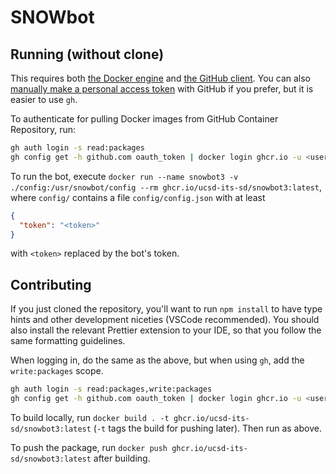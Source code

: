 # SNOWbot

## Running (without clone)

This requires both [the Docker engine](https://www.docker.com/products/docker-desktop/) and [the GitHub client](https://cli.github.com/).
You can also [manually make a personal access token](https://docs.github.com/en/packages/working-with-a-github-packages-registry/working-with-the-container-registry#authenticating-to-the-container-registry) with GitHub if you prefer, but it is easier to use `gh`.

To authenticate for pulling Docker images from GitHub Container Repository, run:

```sh
gh auth login -s read:packages
gh config get -h github.com oauth_token | docker login ghcr.io -u <username> --password-stdin
```

To run the bot, execute `docker run --name snowbot3 -v ./config:/usr/snowbot/config --rm ghcr.io/ucsd-its-sd/snowbot3:latest`, where `config/` contains a file `config/config.json` with at least

```json
{
  "token": "<token>"
}
```

with `<token>` replaced by the bot's token.

## Contributing

If you just cloned the repository, you'll want to run `npm install` to have type hints and other development niceties (VSCode recommended). You should also install the relevant Prettier extension to your IDE, so that you follow the same formatting guidelines.

When logging in, do the same as the above, but when using `gh`, add the `write:packages` scope.

```sh
gh auth login -s read:packages,write:packages
gh config get -h github.com oauth_token | docker login ghcr.io -u <username> --password-stdin
```

To build locally, run `docker build . -t ghcr.io/ucsd-its-sd/snowbot3:latest` (`-t` tags the build for pushing later). Then run as above.

To push the package, run `docker push ghcr.io/ucsd-its-sd/snowbot3:latest` after building.
